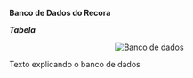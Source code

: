 **Banco de Dados do Recora**

***Tabela***

<p align="center"><a href="https://laravel.com" target="_blank"><img src="https://github.com/user-attachments/assets/003f76b7-e2ae-4010-9e47-ca5a562439a6"  alt="Banco de dados"></a></p>

<div align="justify">
Texto explicando o banco de dados
</div>
